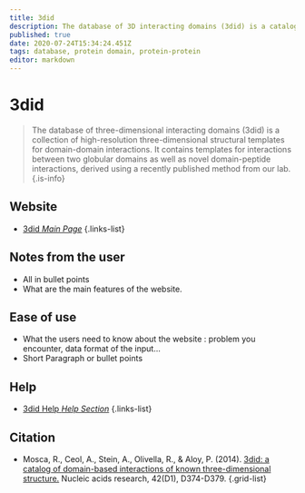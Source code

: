 ```yaml
---
title: 3did
description: The database of 3D interacting domains (3did) is a catalog of protein–protein interactions for which a high-resolution 3D structure is known.
published: true
date: 2020-07-24T15:34:24.451Z
tags: database, protein domain, protein-protein
editor: markdown
---
```


# 3did

> The database of three-dimensional interacting domains (3did) is a collection of high-resolution three-dimensional structural templates for domain-domain interactions. It contains templates for interactions between two globular domains as well as novel domain-peptide interactions, derived using a recently published method from our lab.
{.is-info}

 

## Website 

- [3did *Main Page*](https://3did.irbbarcelona.org/)
 {.links-list}


 ## Notes from the user
 
 - All in bullet points
 - What are the main features of the website.

 
 ## Ease of use

- What the users need to know about the website : problem you encounter, data format of the input...
- Short Paragraph or bullet points


## Help

- [3did Help *Help Section*](https://3did.irbbarcelona.org/help.php)
{.links-list}


## Citation 

- Mosca, R., Ceol, A., Stein, A., Olivella, R., & Aloy, P. (2014). [3did: a catalog of domain-based interactions of known three-dimensional structure.](https://academic.oup.com/nar/article/42/D1/D374/1066653) Nucleic acids research, 42(D1), D374-D379.
{.grid-list}